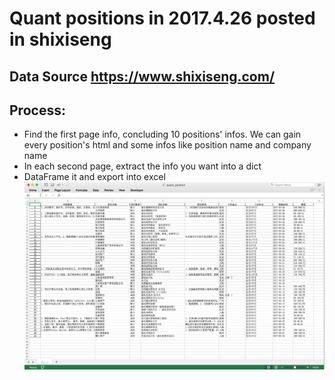 # Quant positions in 2017.4.26 posted in shixiseng
## Data Source https://www.shixiseng.com/
## Process:
* Find the first page info, concluding 10 positions' infos. We can gain every position's html and some infos like position name and company name
* In each second page, extract the info you want into a dict
* DataFrame it and export into excel  
![image](https://github.com/Ventotu/Practice_project/blob/master/%E5%AE%9E%E4%B9%A0%E5%83%A7%E9%87%8F%E5%8C%96%E5%AE%9E%E4%B9%A0%E6%95%B0%E6%8D%AE%E7%88%AC%E5%8F%96/image/xlsx.png)
